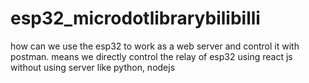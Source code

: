 # esp32_microdotlibrarybilibilli
how can we use the esp32 to work as a web server and control it with postman. means we directly control the relay of esp32 using react js without using server like python, nodejs
